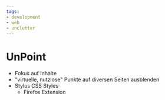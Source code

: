 ```yaml
---
tags:
- development
- web
- unclutter
---
```


# UnPoint
- Fokus auf Inhalte
- "virtuelle, nutzlose" Punkte auf diversen Seiten ausblenden
- Stylus CSS Styles
	- Firefox Extension
